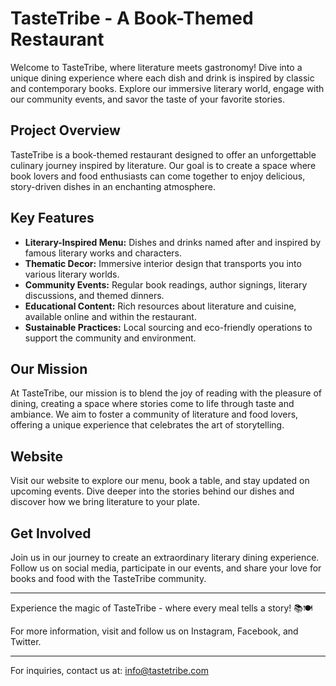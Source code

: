 # TasteTribe - A Book-Themed Restaurant

Welcome to TasteTribe, where literature meets gastronomy! Dive into a unique dining experience where each dish and drink is inspired by classic and contemporary books. Explore our immersive literary world, engage with our community events, and savor the taste of your favorite stories.

## Project Overview

TasteTribe is a book-themed restaurant designed to offer an unforgettable culinary journey inspired by literature. Our goal is to create a space where book lovers and food enthusiasts can come together to enjoy delicious, story-driven dishes in an enchanting atmosphere.

## Key Features

- **Literary-Inspired Menu:** Dishes and drinks named after and inspired by famous literary works and characters.
- **Thematic Decor:** Immersive interior design that transports you into various literary worlds.
- **Community Events:** Regular book readings, author signings, literary discussions, and themed dinners.
- **Educational Content:** Rich resources about literature and cuisine, available online and within the restaurant.
- **Sustainable Practices:** Local sourcing and eco-friendly operations to support the community and environment.

## Our Mission

At TasteTribe, our mission is to blend the joy of reading with the pleasure of dining, creating a space where stories come to life through taste and ambiance. We aim to foster a community of literature and food lovers, offering a unique experience that celebrates the art of storytelling.

## Website

Visit our website to explore our menu, book a table, and stay updated on upcoming events. Dive deeper into the stories behind our dishes and discover how we bring literature to your plate.

## Get Involved

Join us in our journey to create an extraordinary literary dining experience. Follow us on social media, participate in our events, and share your love for books and food with the TasteTribe community.

---

Experience the magic of TasteTribe - where every meal tells a story! 📚🍽️

For more information, visit  and follow us on Instagram, Facebook, and Twitter.

---

For inquiries, contact us at: info@tastetribe.com
